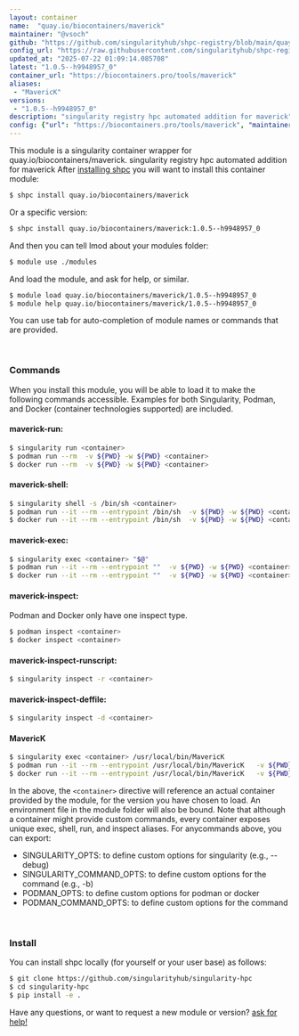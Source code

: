 ```yaml
---
layout: container
name:  "quay.io/biocontainers/maverick"
maintainer: "@vsoch"
github: "https://github.com/singularityhub/shpc-registry/blob/main/quay.io/biocontainers/maverick/container.yaml"
config_url: "https://raw.githubusercontent.com/singularityhub/shpc-registry/main/quay.io/biocontainers/maverick/container.yaml"
updated_at: "2025-07-22 01:09:14.085708"
latest: "1.0.5--h9948957_0"
container_url: "https://biocontainers.pro/tools/maverick"
aliases:
 - "MavericK"
versions:
 - "1.0.5--h9948957_0"
description: "singularity registry hpc automated addition for maverick"
config: {"url": "https://biocontainers.pro/tools/maverick", "maintainer": "@vsoch", "description": "singularity registry hpc automated addition for maverick", "latest": {"1.0.5--h9948957_0": "sha256:f85370ab31ea251a02b2510db83a44722d19280acfa78fe99bb87e9e214466a9"}, "tags": {"1.0.5--h9948957_0": "sha256:f85370ab31ea251a02b2510db83a44722d19280acfa78fe99bb87e9e214466a9"}, "docker": "quay.io/biocontainers/maverick", "aliases": {"MavericK": "/usr/local/bin/MavericK"}}
---
```


This module is a singularity container wrapper for quay.io/biocontainers/maverick.
singularity registry hpc automated addition for maverick
After [installing shpc](#install) you will want to install this container module:


```bash
$ shpc install quay.io/biocontainers/maverick
```

Or a specific version:

```bash
$ shpc install quay.io/biocontainers/maverick:1.0.5--h9948957_0
```

And then you can tell lmod about your modules folder:

```bash
$ module use ./modules
```

And load the module, and ask for help, or similar.

```bash
$ module load quay.io/biocontainers/maverick/1.0.5--h9948957_0
$ module help quay.io/biocontainers/maverick/1.0.5--h9948957_0
```

You can use tab for auto-completion of module names or commands that are provided.

<br>

### Commands

When you install this module, you will be able to load it to make the following commands accessible.
Examples for both Singularity, Podman, and Docker (container technologies supported) are included.

#### maverick-run:

```bash
$ singularity run <container>
$ podman run --rm  -v ${PWD} -w ${PWD} <container>
$ docker run --rm  -v ${PWD} -w ${PWD} <container>
```

#### maverick-shell:

```bash
$ singularity shell -s /bin/sh <container>
$ podman run --it --rm --entrypoint /bin/sh  -v ${PWD} -w ${PWD} <container>
$ docker run --it --rm --entrypoint /bin/sh  -v ${PWD} -w ${PWD} <container>
```

#### maverick-exec:

```bash
$ singularity exec <container> "$@"
$ podman run --it --rm --entrypoint ""  -v ${PWD} -w ${PWD} <container> "$@"
$ docker run --it --rm --entrypoint ""  -v ${PWD} -w ${PWD} <container> "$@"
```

#### maverick-inspect:

Podman and Docker only have one inspect type.

```bash
$ podman inspect <container>
$ docker inspect <container>
```

#### maverick-inspect-runscript:

```bash
$ singularity inspect -r <container>
```

#### maverick-inspect-deffile:

```bash
$ singularity inspect -d <container>
```


#### MavericK

```bash
$ singularity exec <container> /usr/local/bin/MavericK
$ podman run --it --rm --entrypoint /usr/local/bin/MavericK   -v ${PWD} -w ${PWD} <container> -c " $@"
$ docker run --it --rm --entrypoint /usr/local/bin/MavericK   -v ${PWD} -w ${PWD} <container> -c " $@"
```



In the above, the `<container>` directive will reference an actual container provided
by the module, for the version you have chosen to load. An environment file in the
module folder will also be bound. Note that although a container
might provide custom commands, every container exposes unique exec, shell, run, and
inspect aliases. For anycommands above, you can export:

 - SINGULARITY_OPTS: to define custom options for singularity (e.g., --debug)
 - SINGULARITY_COMMAND_OPTS: to define custom options for the command (e.g., -b)
 - PODMAN_OPTS: to define custom options for podman or docker
 - PODMAN_COMMAND_OPTS: to define custom options for the command

<br>

### Install

You can install shpc locally (for yourself or your user base) as follows:

```bash
$ git clone https://github.com/singularityhub/singularity-hpc
$ cd singularity-hpc
$ pip install -e .
```

Have any questions, or want to request a new module or version? [ask for help!](https://github.com/singularityhub/singularity-hpc/issues)